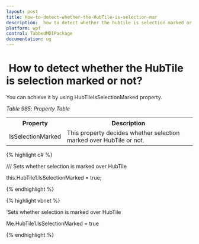 ```yaml
---
layout: post
title: How-to-detect-whether-the-HubTile-is-selection-mar
description:  how to detect whether the hubtile is selection marked or not?
platform: wpf
control: TabbedMDIPackage
documentation: ug
---
```


#  How to detect whether the HubTile is selection marked or not?

You can achieve it by using HubTileIsSelectionMarked property.

_Table_ _985_: _Property Table_

<table>
<tr>
<th>
Property</th><th>
Description</th></tr>
<tr>
<td>
IsSelectionMarked</td><td>
This property decides whether selection marked over HubTile or not.</td></tr>
</table>


{% highlight c# %}



/// Sets whether selection is marked over HubTile 

this.HubTile1.IsSelectionMarked = true;

{% endhighlight %}



{% highlight vbnet %}



‘Sets whether selection is marked over HubTile 

Me.HubTile1.IsSelectionMarked = true


{% endhighlight %}


